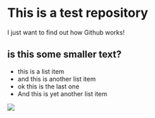 # This is a test repository

I just want to find out how Github works!

## is this some smaller text?

* this is a list item
* and this is another list item
* ok this is the last one
* And this is yet another list item

![](sentosa.jpg)
